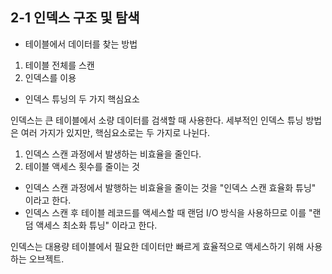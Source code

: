 2-1 인덱스 구조 및 탐색
---

+ 테이블에서 데이터를 찾는 방법
1. 테이블 전체를 스캔
2. 인덱스를 이용

+ 인덱스 튜닝의 두 가지 핵심요소

인덱스는 큰 테이블에서 소량 데이터를 검색할 때 사용한다.
세부적인 인덱스 튜닝 방법은 여러 가지가 있지만, 핵심요소로는 두 가지로 나뉜다.
1. 인덱스 스캔 과정에서 발생하는 비효율을 줄인다.
2. 테이블 액세스 횟수를 줄이는 것

+ 인덱스 스캔 과정에서 발행하는 비효율을 줄이는 것을 "인덱스 스캔 효율화 튜닝" 이라고 한다.
+ 인덱스 스캔 후 테이블 레코드를 액세스할 때 랜덤 I/O 방식을 사용하므로 이를 "랜덤 액세스 최소화 튜닝" 이라고 한다.

 인덱스는 대용량 테이블에서 필요한 데이터만 빠르게 효율적으로 액세스하기 위해 사용하는 오브젝트.



